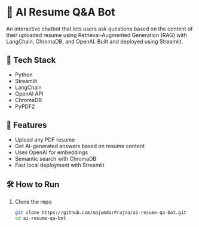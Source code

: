 # 🧠 AI Resume Q&A Bot

An interactive chatbot that lets users ask questions based on the content of their uploaded resume using Retrieval-Augmented Generation (RAG) with LangChain, ChromaDB, and OpenAI. Built and deployed using Streamlit.

## 🔧 Tech Stack
- Python
- Streamlit
- LangChain
- OpenAI API
- ChromaDB
- PyPDF2

## 🚀 Features
- Upload any PDF resume
- Get AI-generated answers based on resume content
- Uses OpenAI for embeddings
- Semantic search with ChromaDB
- Fast local deployment with Streamlit

## 🛠️ How to Run

1. Clone the repo  
   ```bash
   git clone https://github.com/majumdarPrajna/ai-resume-qa-bot.git
   cd ai-resume-qa-bot

